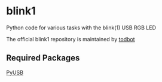 blink1
==

Python code for various tasks with the blink(1) USB RGB LED

The official blink1 repository is maintained by [todbot](https://github.com/todbot/blink1)

Required Packages
--
[PyUSB](http://sourceforge.net/projects/pyusb/)
